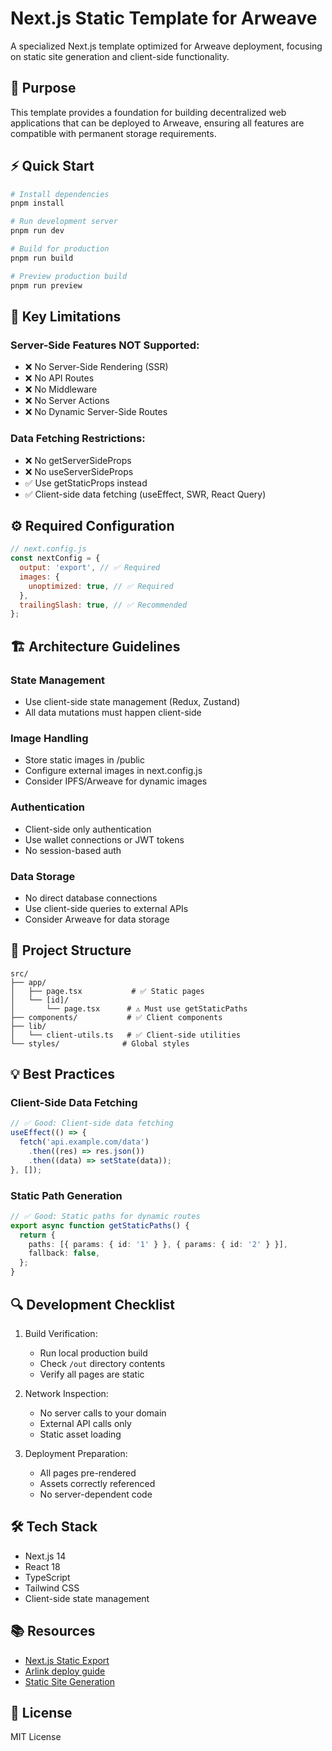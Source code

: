 # Next.js Static Template for Arweave

A specialized Next.js template optimized for Arweave deployment, focusing on static site generation and client-side functionality.

## 🎯 Purpose

This template provides a foundation for building decentralized web applications that can be deployed to Arweave, ensuring all features are compatible with permanent storage requirements.

## ⚡ Quick Start

```bash
# Install dependencies
pnpm install

# Run development server
pnpm run dev

# Build for production
pnpm run build

# Preview production build
pnpm run preview
```

## 🚫 Key Limitations

### Server-Side Features NOT Supported:

- ❌ No Server-Side Rendering (SSR)
- ❌ No API Routes
- ❌ No Middleware
- ❌ No Server Actions
- ❌ No Dynamic Server-Side Routes

### Data Fetching Restrictions:

- ❌ No getServerSideProps
- ❌ No useServerSideProps
- ✅ Use getStaticProps instead
- ✅ Client-side data fetching (useEffect, SWR, React Query)

## ⚙️ Required Configuration

```javascript
// next.config.js
const nextConfig = {
  output: 'export', // ✅ Required
  images: {
    unoptimized: true, // ✅ Required
  },
  trailingSlash: true, // ✅ Recommended
};
```

## 🏗️ Architecture Guidelines

### State Management

- Use client-side state management (Redux, Zustand)
- All data mutations must happen client-side

### Image Handling

- Store static images in /public
- Configure external images in next.config.js
- Consider IPFS/Arweave for dynamic images

### Authentication

- Client-side only authentication
- Use wallet connections or JWT tokens
- No session-based auth

### Data Storage

- No direct database connections
- Use client-side queries to external APIs
- Consider Arweave for data storage

## 📁 Project Structure

```
src/
├── app/
│   ├── page.tsx           # ✅ Static pages
│   └── [id]/
│       └── page.tsx      # ⚠️ Must use getStaticPaths
├── components/           # ✅ Client components
├── lib/
│   └── client-utils.ts   # ✅ Client-side utilities
└── styles/              # Global styles
```

## 💡 Best Practices

### Client-Side Data Fetching

```typescript
// ✅ Good: Client-side data fetching
useEffect(() => {
  fetch('api.example.com/data')
    .then((res) => res.json())
    .then((data) => setState(data));
}, []);
```

### Static Path Generation

```typescript
// ✅ Good: Static paths for dynamic routes
export async function getStaticPaths() {
  return {
    paths: [{ params: { id: '1' } }, { params: { id: '2' } }],
    fallback: false,
  };
}
```

## 🔍 Development Checklist

1. Build Verification:

   - Run local production build
   - Check `/out` directory contents
   - Verify all pages are static

2. Network Inspection:

   - No server calls to your domain
   - External API calls only
   - Static asset loading

3. Deployment Preparation:
   - All pages pre-rendered
   - Assets correctly referenced
   - No server-dependent code

## 🛠️ Tech Stack

- Next.js 14
- React 18
- TypeScript
- Tailwind CSS
- Client-side state management

## 📚 Resources

- [Next.js Static Export](https://nextjs.org/docs/advanced-features/static-html-export)
- [Arlink deploy guide](https://docs.ar.io/build/guides/arlink)
- [Static Site Generation](https://nextjs.org/docs/basic-features/pages#static-generation)

## 📄 License

MIT License
